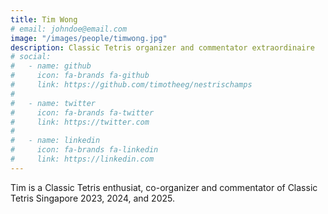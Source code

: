 ```yaml
---
title: Tim Wong
# email: johndoe@email.com
image: "/images/people/timwong.jpg"
description: Classic Tetris organizer and commentator extraordinaire
# social:
#   - name: github
#     icon: fa-brands fa-github
#     link: https://github.com/timotheeg/nestrischamps
# 
#   - name: twitter
#     icon: fa-brands fa-twitter
#     link: https://twitter.com
# 
#   - name: linkedin
#     icon: fa-brands fa-linkedin
#     link: https://linkedin.com
---
```


Tim is a Classic Tetris enthusiat, co-organizer and commentator of Classic Tetris Singapore 2023, 2024, and 2025.
